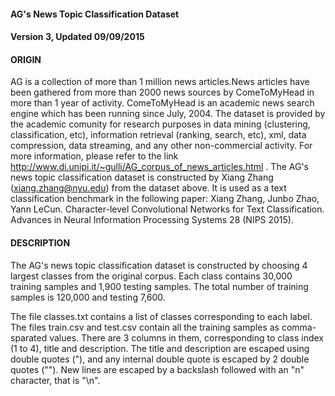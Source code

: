 #### AG's News Topic Classification Dataset

#### Version 3, Updated 09/09/2015

#### ORIGIN

AG is a collection of more than 1 million news articles.News articles have been gathered from more than 2000 news sources by ComeToMyHead in more than 1 year of activity. 
ComeToMyHead is an academic news search engine which has been running since July, 2004. The dataset is provided by the academic comunity for research purposes in data mining (clustering, classification, etc), information retrieval (ranking, search, etc), xml, data compression, data streaming, and any other non-commercial activity. For more information, please refer to the link http://www.di.unipi.it/~gulli/AG_corpus_of_news_articles.html .
The AG's news topic classification dataset is constructed by Xiang Zhang (xiang.zhang@nyu.edu) from the dataset above.
It is used as a text classification benchmark in the following paper: Xiang Zhang, Junbo Zhao, Yann LeCun. Character-level Convolutional Networks for Text Classification. Advances in Neural Information Processing Systems 28 (NIPS 2015).

#### DESCRIPTION

The AG's news topic classification dataset is constructed by choosing 4 largest classes from the original corpus. 
Each class contains 30,000 training samples and 1,900 testing samples. 
The total number of training samples is 120,000 and testing 7,600.

The file classes.txt contains a list of classes corresponding to each label.
The files train.csv and test.csv contain all the training samples as comma-sparated values. 
There are 3 columns in them, corresponding to class index (1 to 4), title and description.
The title and description are escaped using double quotes ("), and any internal double quote is escaped by 2 double quotes ("").
New lines are escaped by a backslash followed with an "n" character, that is "\n".
